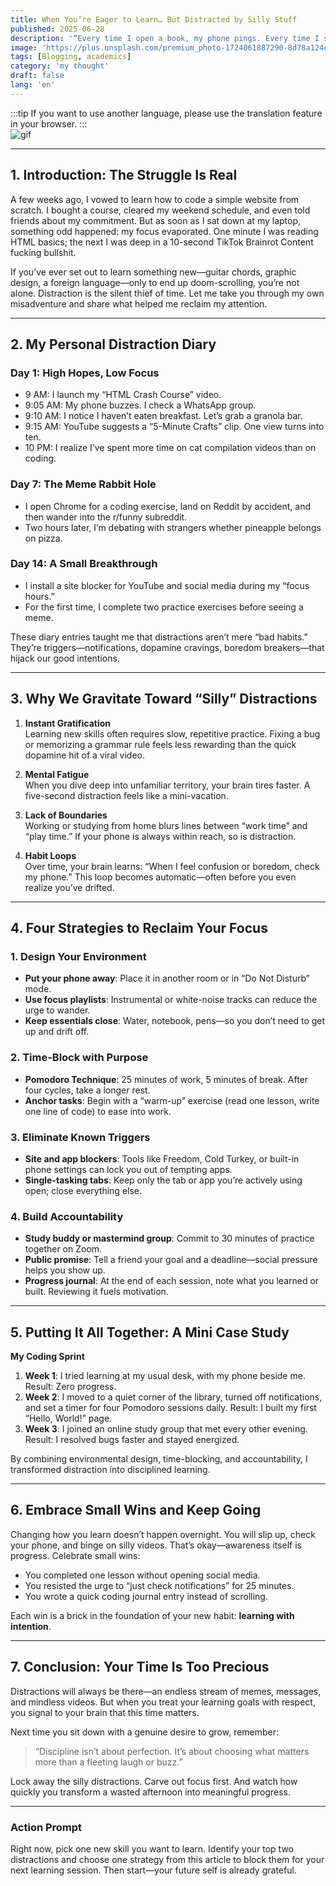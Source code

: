 ```yaml
---
title: When You’re Eager to Learn… But Distracted by Silly Stuff
published: 2025-06-28
description: '“Every time I open a book, my phone pings. Every time I start a course, a meme scroll calls my name.”'
image: 'https://plus.unsplash.com/premium_photo-1724061887290-8d78a124cd14?w=600&auto=format&fit=crop&q=60&ixlib=rb-4.1.0&ixid=M3wxMjA3fDB8MHxzZWFyY2h8MXx8c3RyZXNzZWQlMjBzdHVkeWluZ3xlbnwwfHwwfHx8MA%3D%3D'
tags: [Blogging, academics]
category: 'my thought'
draft: false 
lang: 'en'
---
```


:::tip
If you want to use another language, please use the translation feature in your browser.
:::  
![gif](https://media.tenor.com/p4LtTIVc5DwAAAAM/kubo-kubo-san.gif)

---

## 1. Introduction: The Struggle Is Real

A few weeks ago, I vowed to learn how to code a simple website from scratch. I bought a course, cleared my weekend schedule, and even told friends about my commitment. But as soon as I sat down at my laptop, something odd happened: my focus evaporated. One minute I was reading HTML basics; the next I was deep in a 10-second TikTok Brainrot Content fucking bullshit.  

If you’ve ever set out to learn something new—guitar chords, graphic design, a foreign language—only to end up doom-scrolling, you’re not alone. Distraction is the silent thief of time. Let me take you through my own misadventure and share what helped me reclaim my attention.

---

## 2. My Personal Distraction Diary

### Day 1: High Hopes, Low Focus  
- 9 AM: I launch my “HTML Crash Course” video.  
- 9:05 AM: My phone buzzes. I check a WhatsApp group.  
- 9:10 AM: I notice I haven’t eaten breakfast. Let’s grab a granola bar.  
- 9:15 AM: YouTube suggests a “5-Minute Crafts” clip. One view turns into ten.  
- 10 PM: I realize I’ve spent more time on cat compilation videos than on coding.

### Day 7: The Meme Rabbit Hole  
- I open Chrome for a coding exercise, land on Reddit by accident, and then wander into the r/funny subreddit.  
- Two hours later, I’m debating with strangers whether pineapple belongs on pizza.

### Day 14: A Small Breakthrough  
- I install a site blocker for YouTube and social media during my “focus hours.”  
- For the first time, I complete two practice exercises before seeing a meme.

These diary entries taught me that distractions aren’t mere “bad habits.” They’re triggers—notifications, dopamine cravings, boredom breakers—that hijack our good intentions.

---

## 3. Why We Gravitate Toward “Silly” Distractions

1. **Instant Gratification**  
   Learning new skills often requires slow, repetitive practice. Fixing a bug or memorizing a grammar rule feels less rewarding than the quick dopamine hit of a viral video.

2. **Mental Fatigue**  
   When you dive deep into unfamiliar territory, your brain tires faster. A five-second distraction feels like a mini-vacation.

3. **Lack of Boundaries**  
   Working or studying from home blurs lines between “work time” and “play time.” If your phone is always within reach, so is distraction.

4. **Habit Loops**  
   Over time, your brain learns: “When I feel confusion or boredom, check my phone.” This loop becomes automatic—often before you even realize you’ve drifted.

---

## 4. Four Strategies to Reclaim Your Focus

### 1. Design Your Environment  
- **Put your phone away**: Place it in another room or in “Do Not Disturb” mode.  
- **Use focus playlists**: Instrumental or white-noise tracks can reduce the urge to wander.  
- **Keep essentials close**: Water, notebook, pens—so you don’t need to get up and drift off.

### 2. Time-Block with Purpose  
- **Pomodoro Technique**: 25 minutes of work, 5 minutes of break. After four cycles, take a longer rest.  
- **Anchor tasks**: Begin with a “warm-up” exercise (read one lesson, write one line of code) to ease into work.

### 3. Eliminate Known Triggers  
- **Site and app blockers**: Tools like Freedom, Cold Turkey, or built-in phone settings can lock you out of tempting apps.  
- **Single-tasking tabs**: Keep only the tab or app you’re actively using open; close everything else.

### 4. Build Accountability  
- **Study buddy or mastermind group**: Commit to 30 minutes of practice together on Zoom.  
- **Public promise**: Tell a friend your goal and a deadline—social pressure helps you show up.  
- **Progress journal**: At the end of each session, note what you learned or built. Reviewing it fuels motivation.

---

## 5. Putting It All Together: A Mini Case Study

**My Coding Sprint**  
1. **Week 1**: I tried learning at my usual desk, with my phone beside me. Result: Zero progress.  
2. **Week 2**: I moved to a quiet corner of the library, turned off notifications, and set a timer for four Pomodoro sessions daily. Result: I built my first “Hello, World!” page.  
3. **Week 3**: I joined an online study group that met every other evening. Result: I resolved bugs faster and stayed energized.  

By combining environmental design, time-blocking, and accountability, I transformed distraction into disciplined learning.

---

## 6. Embrace Small Wins and Keep Going

Changing how you learn doesn’t happen overnight. You will slip up, check your phone, and binge on silly videos. That’s okay—awareness itself is progress. Celebrate small wins:

- You completed one lesson without opening social media.  
- You resisted the urge to “just check notifications” for 25 minutes.  
- You wrote a quick coding journal entry instead of scrolling.

Each win is a brick in the foundation of your new habit: **learning with intention**.

---

## 7. Conclusion: Your Time Is Too Precious

Distractions will always be there—an endless stream of memes, messages, and mindless videos. But when you treat your learning goals with respect, you signal to your brain that this time matters.  

Next time you sit down with a genuine desire to grow, remember:

> “Discipline isn’t about perfection. It’s about choosing what matters more than a fleeting laugh or buzz.”  

Lock away the silly distractions. Carve out focus first. And watch how quickly you transform a wasted afternoon into meaningful progress.

---

### Action Prompt

Right now, pick one new skill you want to learn. Identify your top two distractions and choose one strategy from this article to block them for your next learning session. Then start—your future self is already grateful.